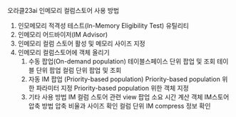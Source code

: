 오라클23ai 인메모리 컬럼스토어 사용 방법
1. 인모메모리 적격성 테스트(In-Memory Eligibility Test) 유틸리티
2. 인메모리 어드바이저(IM Advisor)
3. 인메모리 컬럼 스토어 활성 및 메모리 사이즈 지정
4. 인메모리 컬럼스토어에 객체 올리기
   1. 수동 팝업(On-demand population)
      테이블스페이스 단위 팝업 및 조회
      테이블 단위 팝업
      컬럼 단위 팝업 및 조회
   3. 자동 IM 팝업 (Priority-based population)
      Priority-based population 위한 파라미터 지정
      Priority-based population 위한 객체 지정
   5. 기타 사용 방법
       IM 컬럼 스토어 관련 view
       팝업 소요 시간 계산
       객체 IM스토어 압축 방법
       압축 비율과 사이즈 확인
       컬럼 단위 IM compress 정보 확인
